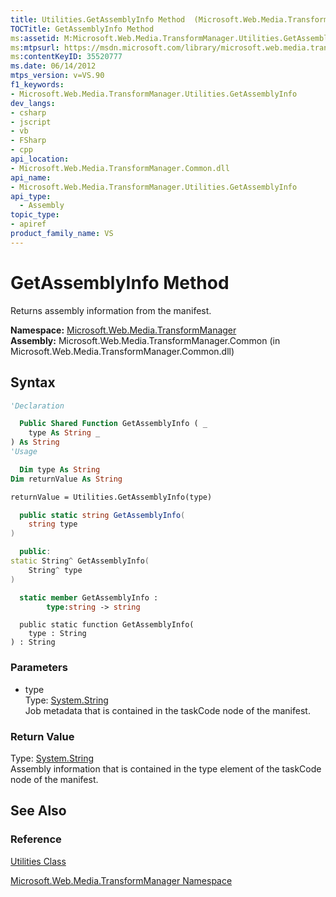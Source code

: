 ```yaml
---
title: Utilities.GetAssemblyInfo Method  (Microsoft.Web.Media.TransformManager)
TOCTitle: GetAssemblyInfo Method
ms:assetid: M:Microsoft.Web.Media.TransformManager.Utilities.GetAssemblyInfo(System.String)
ms:mtpsurl: https://msdn.microsoft.com/library/microsoft.web.media.transformmanager.utilities.getassemblyinfo(v=VS.90)
ms:contentKeyID: 35520777
ms.date: 06/14/2012
mtps_version: v=VS.90
f1_keywords:
- Microsoft.Web.Media.TransformManager.Utilities.GetAssemblyInfo
dev_langs:
- csharp
- jscript
- vb
- FSharp
- cpp
api_location:
- Microsoft.Web.Media.TransformManager.Common.dll
api_name:
- Microsoft.Web.Media.TransformManager.Utilities.GetAssemblyInfo
api_type:
  - Assembly
topic_type:
- apiref
product_family_name: VS
---
```


# GetAssemblyInfo Method

Returns assembly information from the manifest.

**Namespace:**  [Microsoft.Web.Media.TransformManager](microsoft-web-media-transformmanager-namespace.md)  
**Assembly:**  Microsoft.Web.Media.TransformManager.Common (in Microsoft.Web.Media.TransformManager.Common.dll)

## Syntax

```vb
'Declaration

  Public Shared Function GetAssemblyInfo ( _
    type As String _
) As String
'Usage

  Dim type As String
Dim returnValue As String

returnValue = Utilities.GetAssemblyInfo(type)
```

```csharp
  public static string GetAssemblyInfo(
    string type
)
```

```cpp
  public:
static String^ GetAssemblyInfo(
    String^ type
)
```

``` fsharp
  static member GetAssemblyInfo :
        type:string -> string
```

```jscript
  public static function GetAssemblyInfo(
    type : String
) : String
```

### Parameters

  - type  
    Type: [System.String](https://msdn.microsoft.com/library/s1wwdcbf)  
    Job metadata that is contained in the taskCode node of the manifest.  

### Return Value

Type: [System.String](https://msdn.microsoft.com/library/s1wwdcbf)  
Assembly information that is contained in the type element of the taskCode node of the manifest.  

## See Also

### Reference

[Utilities Class](utilities-class-microsoft-web-media-transformmanager.md)

[Microsoft.Web.Media.TransformManager Namespace](microsoft-web-media-transformmanager-namespace.md)
